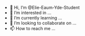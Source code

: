 - 👋 Hi, I’m @Elie-Eaum-Yde-Student
- 👀 I’m interested in ...
- 🌱 I’m currently learning ...
- 💞️ I’m looking to collaborate on ...
- 📫 How to reach me ...

<!---
Elie-Eaum-Yde-Student/Elie-Eaum-Yde-Student is a ✨ special ✨ repository because its `README.md` (this file) appears on your GitHub profile.
You can click the Preview link to take a look at your changes.
--->
